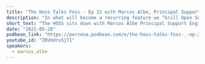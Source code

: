 ```yaml
---
title: "The Hoss Talks Foss - Ep 22 with Marcos Albe, Principal Support Engineer at Percona"
description: "In what will become a recurring feature we “Grill Open Source” talking about BBQ, Open Source, MySQL, and real life fun! Join Marcos and Matt for this fun walk through food, open source, Linux kernel patches, finding difficult bugs in code, performance tuning, and of course all things MySQL"
short_text: "The HOSS sits down with Marcos Albe Principal Support Engineer at Percona and official BBQ master of Percona. In what will become a recurring feature we “Grill Open Source” talking about BBQ, Open Source, MySQL, and real life fun! Join Marcos and Matt for this fun walk through food, open source, Linux kernel patches, finding difficult bugs in code, performance tuning, and of course all things MySQL"
date: "2021-05-28"
podbean_link: "https://percona.podbean.com/e/the-hoss-talks-foss-_-ep-22-with-marcos-albe-principal-support-engineer-at-percona/"
youtube_id: "ZRVmdru5jTI"
speakers:
  - marcos_albe
---
```


